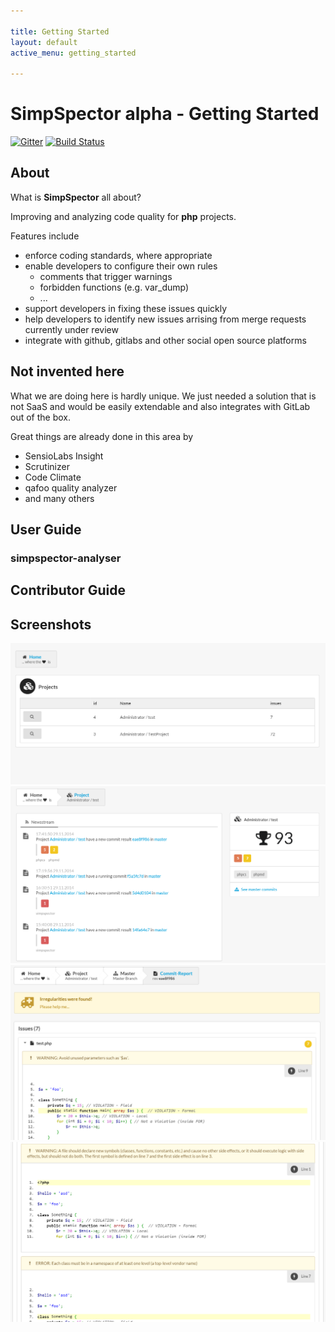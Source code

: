 ```yaml
---

title: Getting Started
layout: default
active_menu: getting_started

---
```


# SimpSpector **alpha** - Getting Started

[![Gitter](https://badges.gitter.im/Join-Chat.svg)](https://gitter.im/simplethings/SimpSpector?utm_source=badge&utm_medium=badge&utm_campaign=pr-badge&utm_content=badge)
[![Build Status](https://travis-ci.org/simpspector/simpspector.svg?branch=master)](https://travis-ci.org/simpspector/simpspector)

## About

What is **SimpSpector** all about?

Improving and analyzing code quality for **php** projects.

Features include

* enforce coding standards, where appropriate
* enable developers to configure their own rules
    * comments that trigger warnings
    * forbidden functions (e.g. var_dump)
    * ...
* support developers in fixing these issues quickly
* help developers to identify new issues arrising from merge requests currently under review
* integrate with github, gitlabs and other social open source platforms

## Not invented here

What we are doing here is hardly unique. We just needed a solution that is not SaaS and would be easily extendable and also integrates with GitLab out of the box.

Great things are already done in this area by

* SensioLabs Insight
* Scrutinizer
* Code Climate
* qafoo quality analyzer
* and many others

## User Guide

### simpspector-analyser

## Contributor Guide

## Screenshots

![Dashboard](/img/screenshots/dashboard.png)
![Projects](/img/screenshots/project.png)
![Commit](/img/screenshots/commit.png)
![Commit2](/img/screenshots/commit2.png)
